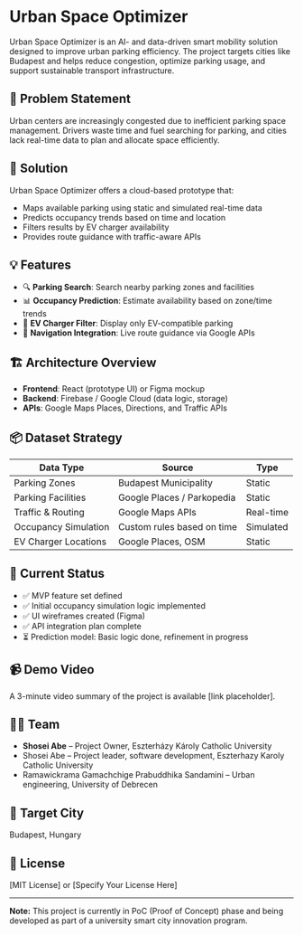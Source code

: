 # Urban Space Optimizer

Urban Space Optimizer is an AI- and data-driven smart mobility solution designed to improve urban parking efficiency. The project targets cities like Budapest and helps reduce congestion, optimize parking usage, and support sustainable transport infrastructure.

## 🚗 Problem Statement

Urban centers are increasingly congested due to inefficient parking space management. Drivers waste time and fuel searching for parking, and cities lack real-time data to plan and allocate space efficiently.

## 🧠 Solution

Urban Space Optimizer offers a cloud-based prototype that:
- Maps available parking using static and simulated real-time data
- Predicts occupancy trends based on time and location
- Filters results by EV charger availability
- Provides route guidance with traffic-aware APIs

## 💡 Features

- 🔍 **Parking Search**: Search nearby parking zones and facilities  
- 📊 **Occupancy Prediction**: Estimate availability based on zone/time trends  
- 🔋 **EV Charger Filter**: Display only EV-compatible parking  
- 🧭 **Navigation Integration**: Live route guidance via Google APIs  

## 🏗️ Architecture Overview

- **Frontend**: React (prototype UI) or Figma mockup  
- **Backend**: Firebase / Google Cloud (data logic, storage)  
- **APIs**: Google Maps Places, Directions, and Traffic APIs  

## 📦 Dataset Strategy

| Data Type              | Source                        | Type       |
|------------------------|-------------------------------|------------|
| Parking Zones          | Budapest Municipality         | Static     |
| Parking Facilities     | Google Places / Parkopedia    | Static     |
| Traffic & Routing      | Google Maps APIs              | Real-time  |
| Occupancy Simulation   | Custom rules based on time    | Simulated  |
| EV Charger Locations   | Google Places, OSM            | Static     |

## 🧪 Current Status

- ✅ MVP feature set defined  
- ✅ Initial occupancy simulation logic implemented  
- ✅ UI wireframes created (Figma)  
- ✅ API integration plan complete  
- ⏳ Prediction model: Basic logic done, refinement in progress  

## 📹 Demo Video

A 3-minute video summary of the project is available [link placeholder].

## 🧑‍💻 Team

- **Shosei Abe** – Project Owner, Eszterházy Károly Catholic University  
- Shosei Abe – Project leader, software development, Eszterhazy Karoly Catholic University  
- Ramawickrama Gamachchige Prabuddhika Sandamini – Urban engineering, University of Debrecen

## 📍 Target City

Budapest, Hungary

## 📝 License

[MIT License] or [Specify Your License Here]

---

**Note:** This project is currently in PoC (Proof of Concept) phase and being developed as part of a university smart city innovation program.
